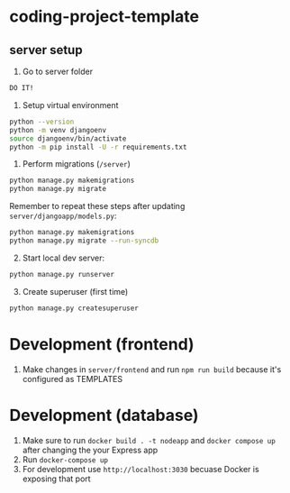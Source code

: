 # coding-project-template

## server setup

1. Go to server folder

```bash
DO IT!
```

1. Setup virtual environment

```bash
python --version
python -m venv djangoenv
source djangoenv/bin/activate
python -m pip install -U -r requirements.txt
```

1. Perform migrations (`/server`)

```bash
python manage.py makemigrations
python manage.py migrate
```

Remember to repeat these steps after updating `server/djangoapp/models.py`:

```bash
python manage.py makemigrations
python manage.py migrate --run-syncdb
```

2. Start local dev server:

```bash
python manage.py runserver
```

3. Create superuser (first time)

```bash
python manage.py createsuperuser
```

# Development (frontend)

1. Make changes in `server/frontend` and run `npm run build` because it's configured as TEMPLATES

# Development (database)

1. Make sure to run `docker build . -t nodeapp` and `docker compose up` after changing the your Express app
1. Run `docker-compose up`
1. For development use `http://localhost:3030` becuase Docker is exposing that port
